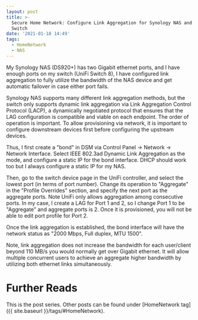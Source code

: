 ```yaml
---
layout: post
title: >-
  Secure Home Network: Configure Link Aggregation for Synology NAS and UniFi
  Switch
date: '2021-01-18 14:49'
tags:
  - HomeNetwork
  - NAS
---
```


My Synology NAS (DS920+) has two Gigabit ethernet ports, and I have enough ports on my switch (UniFi Switch 8), I have configured link aggregation to fully utilize the bandwidth of the NAS device and get automatic failover in case either port fails.

Synology NAS supports many different link aggregation methods, but the switch only supports dynamic link aggregation via Link Aggregation Control Protocol (LACP), a dynamically negotiated protocol that ensures that the LAG configuration is compatible and viable on each endpoint. The order of operation is important. To allow provisioning via network, it is important to configure downstream devices first before configuring the upstream devices.

Thus, I first create a "bond" in DSM via Control Panel -> Network -> Network Interface. Select IEEE 802.3ad Dynamic Link Aggregation as the mode, and configure a static IP for the bond interface. DHCP should work too but I always configure a static IP for my NAS.

Then, go to the switch device page in the UniFi controller, and select the lowest port (in terms of port number). Change its operation to "Aggregate" in the "Profile Overrides" section, and specify the next port as the aggregate ports. Note UniFi only allows aggregation among consecutive ports. In my case, I create a LAG for Port 1 and 2, so I change Port 1 to be "Aggregate" and aggregate ports is 2. Once it is provisioned, you will not be able to edit port profile for Port 2.

Once the link aggregation is established, the bond interface will have the network status as "2000 Mbps, Full duplex, MTU 1500".

Note, link aggregation does not increase the bandwidth for each user/client beyond 110 MB/s you would normally get over Gigabit ethernet. It will allow multiple concurrent users to achieve an aggregate higher bandwidth by utilizing both ethernet links simultaneously.

# Further Reads
This is the post series. Other posts can be found under [HomeNetwork tag]({{ site.baseurl }}/tags/#HomeNetwork).
